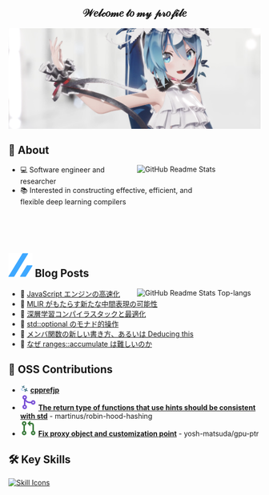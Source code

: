 <h2 align="center">𝒲𝑒𝓁𝒸𝑜𝓂𝑒 𝓉𝑜 𝓂𝓎 𝓅𝓇𝑜𝒻𝒾𝓁𝑒</h2>

<img align="center" src="image/Cover%20w%20Miku.png"/>

## 🐳 About

<p>
  <a href="https://github.com/anuraghazra/github-readme-stats" target="_blank"><img width="49%" align="right" src="https://github-readme-stats.vercel.app/api?username=acd1034&bg_color=ffffff&hide_border=true&show_icons=ture&disable_animations=true&rank_icon=github" alt="GitHub Readme Stats"/></a>
</p>

- 💻 Software engineer and researcher
- 📚 Interested in constructing effective, efficient, and<br>flexible deep learning compilers
<br>
<br>
<br>

## <a href="https://zenn.dev/acd1034" target="_blank"><img src="image/zenn.svg"/></a> Blog Posts

<p>
  <a href="https://github.com/anuraghazra/github-readme-stats" target="_blank"><img width="49%" align="right" src="https://github-readme-stats.vercel.app/api/top-langs/?username=acd1034&layout=compact&langs_count=6&bg_color=ffffff&hide_border=true&disable_animations=true&card_width=400" alt="GitHub Readme Stats Top-langs"/></a>
</p>

<!-- BLOG-POST-LIST:START -->
- 📌 [JavaScript エンジンの高速化](https://zenn.dev/acd1034/articles/240726-accelerating-javascript-engine)
- 📘 [MLIR がもたらす新たな中間表現の可能性](https://zenn.dev/acd1034/articles/230423-mlir3vdt)
- 📝 [深層学習コンパイラスタックと最適化](https://zenn.dev/acd1034/articles/230325-dl-compiler-overview)
- 📌 [std::optional のモナド的操作](https://zenn.dev/acd1034/articles/221118-monadic-operation-for-optional)
- 📘 [メンバ関数の新しい書き方、あるいは Deducing this](https://zenn.dev/acd1034/articles/221117-deducing-this)
- 📝 [なぜ ranges::accumulate は難しいのか](https://zenn.dev/acd1034/articles/221006-why-ranges-accumulate-is-difficult)<!-- BLOG-POST-LIST:END -->

## 💓 OSS Contributions

- <img src="image/cpprefjp.svg" height="16"/> [**cpprefjp**](https://github.com/cpprefjp/site/commits?author=acd1034)
- <img src="image/git-merge.svg"/> [**The return type of functions that use hints should be consistent with std**](https://github.com/martinus/robin-hood-hashing/pull/138) - martinus/robin-hood-hashing
- <img src="image/git-pull-request.svg"/> [**Fix proxy object and customization point**](https://github.com/yosh-matsuda/gpu-ptr/pull/1) - yosh-matsuda/gpu-ptr

## 🛠️ Key Skills

<p>
  <a href="https://github.com/tandpfun/skill-icons" target="_blank"><img src="https://skillicons.dev/icons?i=c,cpp,cmake,haskell,rust,py,pytorch,css,html,js,wasm,linux,ubuntu,docker,git,github,githubactions,gitlab,latex,notion,vscode&theme=light&perline=11" alt="Skill Icons" /></a>
</p>
